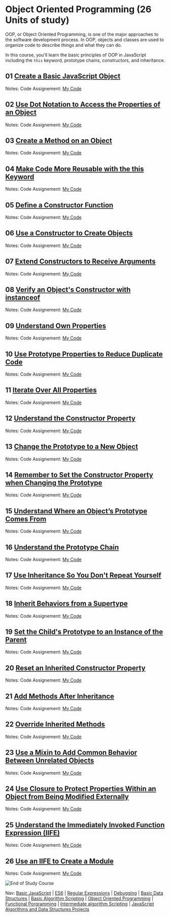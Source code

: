 # Object Oriented Programming (26 Units of study) 
OOP, or Object Oriented Programming, is one of the major approaches to the software development process. In OOP, objects and classes are used to organize code to describe things and what they can do.

In this course, you'll learn the basic principles of OOP in JavaScript including the ```this``` keyword, prototype chains, constructors, and inheritance.


## 01 [Create a Basic JavaScript Object](#) 
Notes:
Code Assignement: 
[My Code](#)


## 02 [Use Dot Notation to Access the Properties of an Object](#) 
Notes:
Code Assignement: 
[My Code](#)


## 03 [Create a Method on an Object](#) 
Notes:
Code Assignement: 
[My Code](#)


## 04 [Make Code More Reusable with the this Keyword](#) 
Notes:
Code Assignement: 
[My Code](#)


## 05 [Define a Constructor Function](#) 
Notes:
Code Assignement: 
[My Code](#)


## 06 [Use a Constructor to Create Objects](#) 
Notes:
Code Assignement: 
[My Code](#)


## 07 [Extend Constructors to Receive Arguments](#) 
Notes:
Code Assignement: 
[My Code](#)


## 08 [Verify an Object's Constructor with instanceof](#) 
Notes:
Code Assignement: 
[My Code](#)


## 09 [Understand Own Properties](#) 
Notes:
Code Assignement: 
[My Code](#)


## 10 [Use Prototype Properties to Reduce Duplicate Code](#) 
Notes:
Code Assignement: 
[My Code](#)


## 11 [Iterate Over All Properties](#) 
Notes:
Code Assignement: 
[My Code](#)


## 12 [Understand the Constructor Property](#) 
Notes:
Code Assignement: 
[My Code](#)


## 13 [Change the Prototype to a New Object](#) 
Notes:
Code Assignement: 
[My Code](#)


## 14 [Remember to Set the Constructor Property when Changing the Prototype](#) 
Notes:
Code Assignement: 
[My Code](#)


## 15 [Understand Where an Object’s Prototype Comes From](#) 
Notes:
Code Assignement: 
[My Code](#)


## 16 [Understand the Prototype Chain](#) 
Notes:
Code Assignement: 
[My Code](#)


## 17 [Use Inheritance So You Don't Repeat Yourself](#) 
Notes:
Code Assignement: 
[My Code](#)


## 18 [Inherit Behaviors from a Supertype](#) 
Notes:
Code Assignement: 
[My Code](#)


## 19 [Set the Child's Prototype to an Instance of the Parent](#) 
Notes:
Code Assignement: 
[My Code](#)


## 20 [Reset an Inherited Constructor Property](#) 
Notes:
Code Assignement: 
[My Code](#)


## 21 [Add Methods After Inheritance](#) 
Notes:
Code Assignement: 
[My Code](#)


## 22 [Override Inherited Methods](#) 
Notes:
Code Assignement: 
[My Code](#)


## 23 [Use a Mixin to Add Common Behavior Between Unrelated Objects](#) 
Notes:
Code Assignement: 
[My Code](#)


## 24 [Use Closure to Protect Properties Within an Object from Being Modified Externally](#) 
Notes:
Code Assignement: 
[My Code](#)


## 25 [Understand the Immediately Invoked Function Expression (IIFE)](#) 
Notes:
Code Assignement: 
[My Code](#)


## 26 [Use an IIFE to Create a Module](#) 
Notes:
Code Assignement: 
[My Code](#)


![End of Study Course](#)

	
Nav: [Basic JavaScript](https://github.com/EO4wellness/T-I-L/blob/main/JavaScript/freecodecamp-notes/01_Basic-JavaScript.md) | [ES6](https://github.com/EO4wellness/T-I-L/blob/main/JavaScript/freecodecamp-notes/02_ES6.md) | [Regular Expressions](https://github.com/EO4wellness/T-I-L/blob/main/JavaScript/freecodecamp-notes/03_Regular-Expressions.md) |  [Debugging](https://github.com/EO4wellness/T-I-L/blob/main/JavaScript/freecodecamp-notes/04_Debugging.md) | [Basic Data Structures](https://github.com/EO4wellness/T-I-L/blob/main/JavaScript/freecodecamp-notes/05_Basic-Data-Structures.md) | [Basic Algorithm Scripting](https://github.com/EO4wellness/T-I-L/blob/main/JavaScript/freecodecamp-notes/06_Basic-Algorithm-Scripting.md) |  [Object Oriented Programming](https://github.com/EO4wellness/T-I-L/blob/main/JavaScript/freecodecamp-notes/07_Object-Oriented-Programming.md) | [Functional Porgramming](https://github.com/EO4wellness/T-I-L/blob/main/JavaScript/freecodecamp-notes/08_Functional-Porgramming.md) | [Intermediate algorithm Scripting](https://github.com/EO4wellness/T-I-L/blob/main/JavaScript/freecodecamp-notes/09_Intermediate-Algorithm-Scripting.md) | [JavaScript Algorithms and Data Structures Projects](https://github.com/EO4wellness/T-I-L/blob/main/JavaScript/freecodecamp-notes/10_JavaScript-Algorithms-and-Data-Structures-Projects.md)
